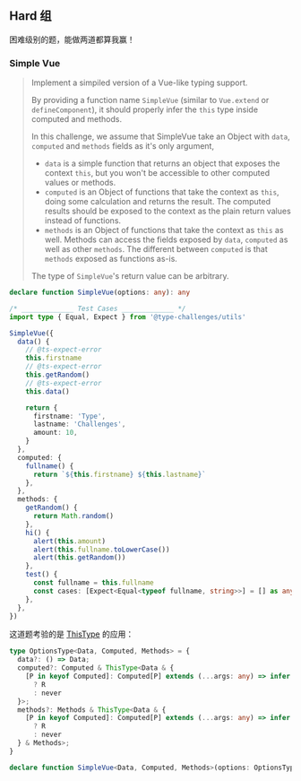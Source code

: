 ## Hard 组

困难级别的题，能做两道都算我赢！

### Simple Vue

> Implement a simpiled version of a Vue-like typing support.
>
>  By providing a function name `SimpleVue` (similar to `Vue.extend` or `defineComponent`), it should properly infer the `this` type inside computed and methods.
>
> In this challenge, we assume that SimpleVue take an Object with `data`, `computed` and `methods` fields as it's only argument,
>
> - `data` is a simple function that returns an object that exposes the context `this`, but you won't be accessible to other computed values or methods.
> -  `computed` is an Object of functions that take the context as `this`, doing some calculation and returns the result. The computed results should be exposed to the context as the plain return values instead of functions.
> -  `methods` is an Object of functions that take the context as `this` as well. Methods can access the fields exposed by `data`, `computed` as well as other `methods`. The different between `computed` is that `methods` exposed as functions as-is.
>
>   The type of `SimpleVue`'s return value can be arbitrary.

```typescript
declare function SimpleVue(options: any): any

/* _____________ Test Cases _____________ */
import type { Equal, Expect } from '@type-challenges/utils'

SimpleVue({
  data() {
    // @ts-expect-error
    this.firstname
    // @ts-expect-error
    this.getRandom()
    // @ts-expect-error
    this.data()

    return {
      firstname: 'Type',
      lastname: 'Challenges',
      amount: 10,
    }
  },
  computed: {
    fullname() {
      return `${this.firstname} ${this.lastname}`
    },
  },
  methods: {
    getRandom() {
      return Math.random()
    },
    hi() {
      alert(this.amount)
      alert(this.fullname.toLowerCase())
      alert(this.getRandom())
    },
    test() {
      const fullname = this.fullname
      const cases: [Expect<Equal<typeof fullname, string>>] = [] as any
    },
  },
})
```

这道题考验的是 [ThisType](https://www.typescriptlang.org/docs/handbook/utility-types.html#thistypetype) 的应用：

```typescript
type OptionsType<Data, Computed, Methods> = {
  data?: () => Data;
  computed?: Computed & ThisType<Data & {
    [P in keyof Computed]: Computed[P] extends (...args: any) => infer R
      ? R
      : never
  }>;
  methods?: Methods & ThisType<Data & {
    [P in keyof Computed]: Computed[P] extends (...args: any) => infer R
      ? R
      : never
  } & Methods>;
}

declare function SimpleVue<Data, Computed, Methods>(options: OptionsType<Data, Computed, Methods>): any
```

